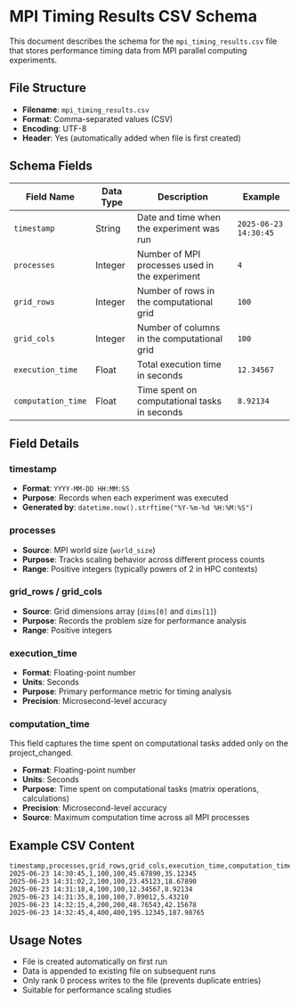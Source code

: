 # MPI Timing Results CSV Schema

This document describes the schema for the `mpi_timing_results.csv` file that stores performance timing data from MPI parallel computing experiments.

## File Structure

- **Filename**: `mpi_timing_results.csv`
- **Format**: Comma-separated values (CSV)
- **Encoding**: UTF-8
- **Header**: Yes (automatically added when file is first created)

## Schema Fields

| Field Name | Data Type | Description | Example |
|------------|-----------|-------------|---------|
| `timestamp` | String | Date and time when the experiment was run | `2025-06-23 14:30:45` |
| `processes` | Integer | Number of MPI processes used in the experiment | `4` |
| `grid_rows` | Integer | Number of rows in the computational grid | `100` |
| `grid_cols` | Integer | Number of columns in the computational grid | `100` |
| `execution_time` | Float | Total execution time in seconds | `12.34567` |
| `computation_time` | Float | Time spent on computational tasks in seconds | `8.92134` |

## Field Details

### timestamp

- **Format**: `YYYY-MM-DD HH:MM:SS`
- **Purpose**: Records when each experiment was executed
- **Generated by**: `datetime.now().strftime("%Y-%m-%d %H:%M:%S")`

### processes

- **Source**: MPI world size (`world_size`)
- **Purpose**: Tracks scaling behavior across different process counts
- **Range**: Positive integers (typically powers of 2 in HPC contexts)

### grid_rows / grid_cols

- **Source**: Grid dimensions array (`dims[0]` and `dims[1]`)
- **Purpose**: Records the problem size for performance analysis
- **Range**: Positive integers

### execution_time

- **Format**: Floating-point number
- **Units**: Seconds
- **Purpose**: Primary performance metric for timing analysis
- **Precision**: Microsecond-level accuracy

### computation_time

This field captures the time spent on computational tasks added only on the project_changed.

- **Format**: Floating-point number
- **Units**: Seconds
- **Purpose**: Time spent on computational tasks (matrix operations, calculations)
- **Precision**: Microsecond-level accuracy
- **Source**: Maximum computation time across all MPI processes

## Example CSV Content

```csv
timestamp,processes,grid_rows,grid_cols,execution_time,computation_time
2025-06-23 14:30:45,1,100,100,45.67890,35.12345
2025-06-23 14:31:02,2,100,100,23.45123,18.67890
2025-06-23 14:31:18,4,100,100,12.34567,8.92134
2025-06-23 14:31:35,8,100,100,7.89012,5.43210
2025-06-23 14:32:15,4,200,200,48.76543,42.15678
2025-06-23 14:32:45,4,400,400,195.12345,187.98765
```

## Usage Notes

- File is created automatically on first run
- Data is appended to existing file on subsequent runs
- Only rank 0 process writes to the file (prevents duplicate entries)
- Suitable for performance scaling studies
